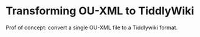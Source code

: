 # Transforming OU-XML to TiddlyWiki

Prof of concept: convert a single OU-XML file to a Tiddlywiki format.
